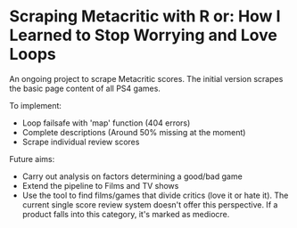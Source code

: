# Scraping Metacritic with R or: How I Learned to Stop Worrying and Love Loops

An ongoing project to scrape Metacritic scores.
The initial version scrapes the basic page content of all PS4 games.

To implement:
* Loop failsafe with 'map' function (404 errors)
* Complete descriptions (Around 50% missing at the moment)
* Scrape individual review scores 

Future aims:
* Carry out analysis on factors determining a good/bad game
* Extend the pipeline to Films and TV shows
* Use the tool to find films/games that divide critics (love it or hate it). The current single score review system doesn't offer this perspective. If a product falls into this category, it's marked as mediocre.
